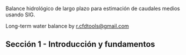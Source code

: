 Balance hidrológico de largo plazo para estimación de caudales medios usando SIG.

Long-term water balance by r.cfdtools@gmail.com

## Sección 1 - Introducción y fundamentos

